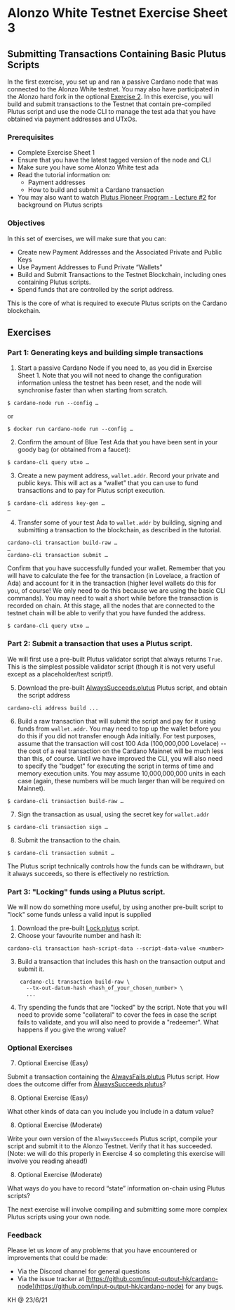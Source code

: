 # Alonzo White Testnet Exercise Sheet 3


## Submitting Transactions Containing Basic Plutus Scripts

In the first exercise, you set up and ran a passive Cardano node that was connected to the Alonzo White testnet.  You may also have participated in the Alonzo hard fork in the optional [Exercise 2](2_Alonzo-white-exercise-2.md).  In this exercise, you will build and submit transactions to the Testnet that contain pre-compiled Plutus script and use the node CLI to manage the test ada that you have obtained via payment addresses and UTxOs.

### Prerequisites

- Complete Exercise Sheet 1
- Ensure that you have the latest tagged version of the node and CLI
- Make sure you have some Alonzo White test ada
- Read the tutorial information on:
	- Payment addresses
	- How to build and submit a Cardano transaction
- You may also want to watch [Plutus Pioneer Program - Lecture #2](https://youtu.be/E5KRk5y9KjQ) for background on Plutus scripts

### Objectives

In this set of exercises, we will make sure that you can:

- Create new Payment Addresses and the Associated Private and Public Keys
- Use Payment Addresses to Fund Private “Wallets”
- Build and Submit Transactions to the Testnet Blockchain, including ones containing Plutus scripts.
- Spend funds that are controlled by the script address.

This is the core of what is required to execute Plutus scripts on the Cardano blockchain.

## Exercises
### Part 1: Generating keys and building simple transactions

1. Start a passive Cardano Node if you need to, as you did in Exercise Sheet 1.  Note that you will not need to change the configuration information unless the testnet has been reset, and the node will synchronise faster than when starting from scratch.

``$ cardano-node run --config …``

or 

``$ docker run cardano-node run --config …``


2.	Confirm the amount of Blue Test Ada that you have been sent in your goody bag (or obtained from a faucet):

``$ cardano-cli query utxo …``

3.	Create a new payment address, `wallet.addr`.  Record your private and public keys. This will act as a “wallet” that you can use to fund transactions and to pay for Plutus script execution.

```
$ cardano-cli address key-gen …
…
```
4.	Transfer some of your test Ada to `wallet.addr` by building, signing and submitting a transaction to the blockchain, as described in the tutorial.

```
cardano-cli transaction build-raw …
…
cardano-cli transaction submit …
```
Confirm that you have successfully funded your wallet.  Remember that you will have to calculate the fee for the transaction (in Lovelace, a fraction of Ada) and account for it in the transaction (higher level wallets do this for you, of course!  We only need to do this because we are using the basic CLI commands).  You may need to wait a short while before the transaction is recorded on chain.  At this stage, all the nodes that are connected to the testnet chain will be able to verify that you have funded the address.

``$ cardano-cli query utxo …``


### Part 2:  Submit a transaction that uses a Plutus script.

We will first use a pre-built Plutus validator script that always returns `True`. This is the simplest possible validator script (though it is not very useful except as a placeholder/test script!).

5. Download the pre-built [AlwaysSucceeds.plutus](/resources/plutus-scripts/AlwaysSucceeds.plutus) Plutus script, and obtain the script address

``
cardano-cli address build ...
``

6. Build a raw transaction that will submit the script and pay for it using funds from `wallet.addr`. You may need to top up the wallet before you do this if you did not transfer enough Ada initially.  For test purposes, assume that the transaction will cost 100 Ada (100,000,000 Lovelace) -- the cost of a real transaction on the Cardano Mainnet will be much less than this, of course.  Until we have improved the CLI, you will also need to specify the "budget" for executing the script in terms of time and memory execution units.  You may assume 10,000,000,000 units in each case (again, these numbers will be much larger than will be required on Mainnet).

``
$ cardano-cli transaction build-raw …
``

7. Sign the transaction as usual, using the secret key for `wallet.addr`

``
$ cardano-cli transaction sign …
``

8. Submit the transaction to the chain. 

``
$ cardano-cli transaction submit …
``

The Plutus script technically controls how the funds can be withdrawn, but it always succeeds, so there is effectively no restriction.

### Part 3:  "Locking" funds using a Plutus script.

We will now do something more useful, by using another pre-built script to "lock" some funds unless a valid input is supplied 

1. Download the pre-built [Lock.plutus](/resources/plutus-scripts/Lock.plutus) script.
2. Choose your favourite number and hash it:

``
cardano-cli transaction hash-script-data --script-data-value <number>
``

3. Build a transaction that includes this hash on the transaction output and submit it.

```
    cardano-cli transaction build-raw \
      --tx-out-datum-hash <hash_of_your_chosen_number> \
      ...
```

4. Try spending the funds that are "locked" by the script. Note that you will need to provide some "collateral" to cover the fees in case the script fails to validate, and you will also need to provide a "redeemer".  What happens if you give the wrong value?


### Optional Exercises

7.	Optional Exercise (Easy)

Submit a transaction containing the [AlwaysFails.plutus](/resources/plutus-scripts/AlwaysFails.plutus) Plutus script.  How does the outcome differ from [AlwaysSucceeds.plutus](/resources/plutus-scripts/AlwaysSucceeds.plutus)?
 

8.	Optional Exercise (Easy)

What other kinds of data can you include you include in a datum value?

8.	Optional Exercise (Moderate)

Write your own version of the `AlwaysSucceeds` Plutus script, compile your script and submit it to the Alonzo Testnet.  Verify that it has succeeded.  (Note: we will do this properly in Exercise 4 so completing this exercise will involve you reading ahead!)


8.	Optional Exercise (Moderate)

What ways do you have to record “state” information on-chain using Plutus scripts?

The next exercise will involve compiling and submitting some more complex Plutus scripts using your own node.

### Feedback

Please let us know of any problems that you have encountered or improvements that could be made:

- Via the Discord channel for general questions
- Via the issue tracker at [https://github.com/input-output-hk/cardano-node](https://github.com/input-output-hk/cardano-node) for any bugs.

KH @ 23/6/21
